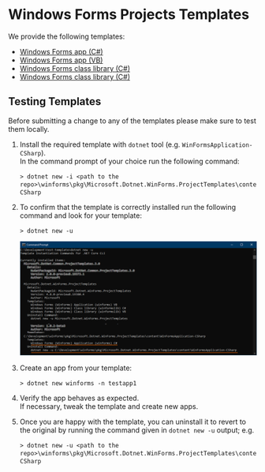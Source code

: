 # Windows Forms Projects Templates

We provide the following templates:
* [Windows Forms app (C#)](./content/WinFormsApplication-CSharp)
* [Windows Forms app (VB)](./content/WinFormsApplication-VisualBasic)
* [Windows Forms class library (C#)](./content/WinFormsLibrary-CSharp)
* [Windows Forms class library (C#)](./content/WinFormsLibrary-VisualBasic)

## Testing Templates

Before submitting a change to any of the templates please make sure to test them locally.

1. Install the required template with `dotnet` tool (e.g. `WinFormsApplication-CSharp`).<br />
In the command prompt of your choice run the following command:
    ```
    > dotnet new -i <path to the repo>\winforms\pkg\Microsoft.Dotnet.WinForms.ProjectTemplates\content\WinFormsApplication-CSharp
    ```

2. To confirm that the template is correctly installed run the following command and look for your template:
    ```
    > dotnet new -u
    ```
    ![templates-check-installed](../../Documentation/images/templates-check-installed.png)

3. Create an app from your template:
    ```
    > dotnet new winforms -n testapp1
    ```

4. Verify the app behaves as expected. <br />
If necessary, tweak the template and create new apps.

5. Once you are happy with the template, you can uninstall it to revert to the original by running the command given in `dotnet new -u` output; e.g.
    ```
    > dotnet new -u <path to the repo>\winforms\pkg\Microsoft.Dotnet.WinForms.ProjectTemplates\content\WinFormsApplication-CSharp
    ````
